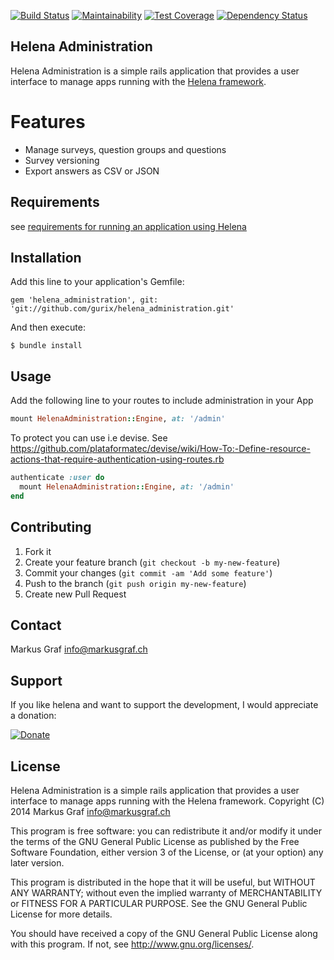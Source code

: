 [![Build Status](https://img.shields.io/travis/gurix/helena_administration/master.svg?style=flat)](https://travis-ci.org/gurix/helena_administration)
[![Maintainability](https://api.codeclimate.com/v1/badges/ca0f2aaf4c676dd7f6ac/maintainability)](https://codeclimate.com/github/gurix/helena_administration/maintainability)
[![Test Coverage](https://api.codeclimate.com/v1/badges/ca0f2aaf4c676dd7f6ac/test_coverage)](https://codeclimate.com/github/gurix/helena_administration/test_coverage)
[![Dependency Status](https://img.shields.io/gem/v/helena_administration.svg?style=flat)](https://rubygems.org/gems/helena_administration)

## Helena Administration

Helena Administration is a simple rails application that provides a user interface to manage apps running with the [Helena framework](https://github.com/gurix/helena).

# Features
* Manage surveys, question groups and questions
* Survey versioning
* Export answers as CSV or JSON

## Requirements
see [requirements for running an application using Helena](https://github.com/gurix/helena#requirements)

## Installation
Add this line to your application's Gemfile:

```
gem 'helena_administration', git: 'git://github.com/gurix/helena_administration.git'
```

And then execute:

```
$ bundle install
```

## Usage
Add the following line to your routes to include administration in your App

```ruby
mount HelenaAdministration::Engine, at: '/admin'
```

To protect you can use i.e devise. See https://github.com/plataformatec/devise/wiki/How-To:-Define-resource-actions-that-require-authentication-using-routes.rb

```ruby
authenticate :user do
  mount HelenaAdministration::Engine, at: '/admin'
end
```

## Contributing

1. Fork it
2. Create your feature branch (`git checkout -b my-new-feature`)
3. Commit your changes (`git commit -am 'Add some feature'`)
4. Push to the branch (`git push origin my-new-feature`)
5. Create new Pull Request

## Contact

Markus Graf <info@markusgraf.ch>

## Support

If you like helena and want to support the development, I would appreciate a donation:

[![Donate](https://www.paypalobjects.com/en_US/CH/i/btn/btn_donateCC_LG.gif)](https://www.paypal.com/cgi-bin/webscr?cmd=_donations&business=info%40markusgraf%2ech&lc=CH&item_name=Helena&currency_code=CHF&bn=PP%2dDonationsBF%3abtn_donateCC_LG%2egif%3aNonHosted)

## License

Helena Administration is a simple rails application that provides a user interface to manage apps running with the Helena framework.
Copyright (C) 2014  Markus Graf <info@markusgraf.ch>

This program is free software: you can redistribute it and/or modify
it under the terms of the GNU General Public License as published by
the Free Software Foundation, either version 3 of the License, or
(at your option) any later version.

This program is distributed in the hope that it will be useful,
but WITHOUT ANY WARRANTY; without even the implied warranty of
MERCHANTABILITY or FITNESS FOR A PARTICULAR PURPOSE.  See the
GNU General Public License for more details.

You should have received a copy of the GNU General Public License
along with this program.  If not, see <http://www.gnu.org/licenses/>.
